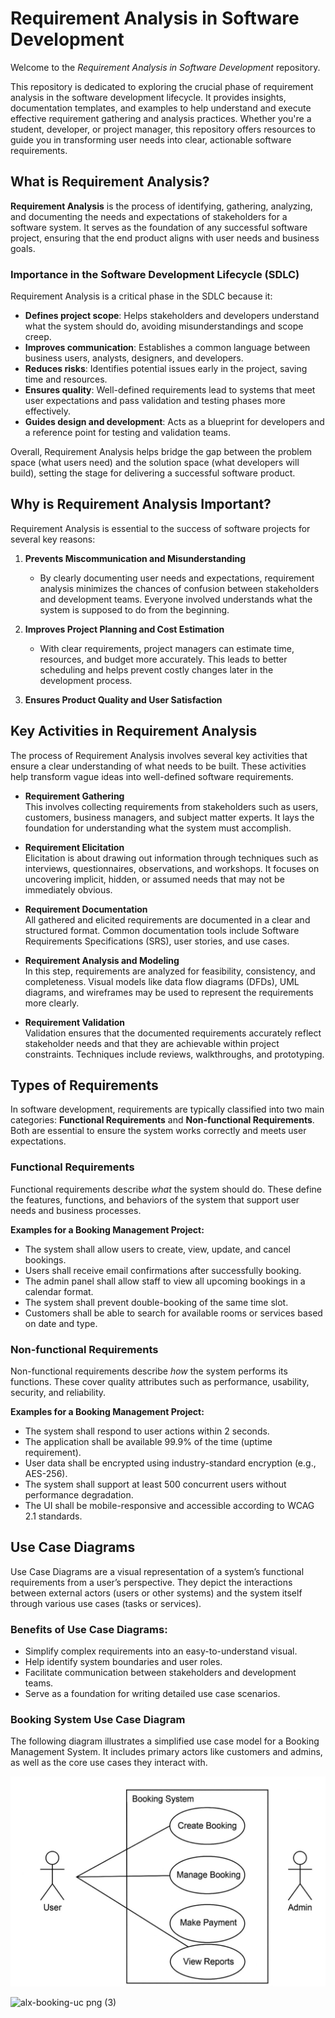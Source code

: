 # Requirement Analysis in Software Development

Welcome to the *Requirement Analysis in Software Development* repository.

This repository is dedicated to exploring the crucial phase of requirement analysis in the software development lifecycle. It provides insights, documentation templates, and examples to help understand and execute effective requirement gathering and analysis practices. Whether you're a student, developer, or project manager, this repository offers resources to guide you in transforming user needs into clear, actionable software requirements.

## What is Requirement Analysis?

**Requirement Analysis** is the process of identifying, gathering, analyzing, and documenting the needs and expectations of stakeholders for a software system. It serves as the foundation of any successful software project, ensuring that the end product aligns with user needs and business goals.

### Importance in the Software Development Lifecycle (SDLC)

Requirement Analysis is a critical phase in the SDLC because it:

- **Defines project scope**: Helps stakeholders and developers understand what the system should do, avoiding misunderstandings and scope creep.
- **Improves communication**: Establishes a common language between business users, analysts, designers, and developers.
- **Reduces risks**: Identifies potential issues early in the project, saving time and resources.
- **Ensures quality**: Well-defined requirements lead to systems that meet user expectations and pass validation and testing phases more effectively.
- **Guides design and development**: Acts as a blueprint for developers and a reference point for testing and validation teams.

Overall, Requirement Analysis helps bridge the gap between the problem space (what users need) and the solution space (what developers will build), setting the stage for delivering a successful software product.

## Why is Requirement Analysis Important?

Requirement Analysis is essential to the success of software projects for several key reasons:

1. **Prevents Miscommunication and Misunderstanding**
   - By clearly documenting user needs and expectations, requirement analysis minimizes the chances of confusion between stakeholders and development teams. Everyone involved understands what the system is supposed to do from the beginning.

2. **Improves Project Planning and Cost Estimation**
   - With clear requirements, project managers can estimate time, resources, and budget more accurately. This leads to better scheduling and helps prevent costly changes later in the development process.

3. **Ensures Product Quality and User Satisfaction**

## Key Activities in Requirement Analysis

The process of Requirement Analysis involves several key activities that ensure a clear understanding of what needs to be built. These activities help transform vague ideas into well-defined software requirements.

- **Requirement Gathering**  
  This involves collecting requirements from stakeholders such as users, customers, business managers, and subject matter experts. It lays the foundation for understanding what the system must accomplish.

- **Requirement Elicitation**  
  Elicitation is about drawing out information through techniques such as interviews, questionnaires, observations, and workshops. It focuses on uncovering implicit, hidden, or assumed needs that may not be immediately obvious.

- **Requirement Documentation**  
  All gathered and elicited requirements are documented in a clear and structured format. Common documentation tools include Software Requirements Specifications (SRS), user stories, and use cases.

- **Requirement Analysis and Modeling**  
  In this step, requirements are analyzed for feasibility, consistency, and completeness. Visual models like data flow diagrams (DFDs), UML diagrams, and wireframes may be used to represent the requirements more clearly.

- **Requirement Validation**  
  Validation ensures that the documented requirements accurately reflect stakeholder needs and that they are achievable within project constraints. Techniques include reviews, walkthroughs, and prototyping.

## Types of Requirements

In software development, requirements are typically classified into two main categories: **Functional Requirements** and **Non-functional Requirements**. Both are essential to ensure the system works correctly and meets user expectations.

### Functional Requirements

Functional requirements describe *what* the system should do. These define the features, functions, and behaviors of the system that support user needs and business processes.

**Examples for a Booking Management Project:**
- The system shall allow users to create, view, update, and cancel bookings.
- Users shall receive email confirmations after successfully booking.
- The admin panel shall allow staff to view all upcoming bookings in a calendar format.
- The system shall prevent double-booking of the same time slot.
- Customers shall be able to search for available rooms or services based on date and type.

### Non-functional Requirements

Non-functional requirements describe *how* the system performs its functions. These cover quality attributes such as performance, usability, security, and reliability.

**Examples for a Booking Management Project:**
- The system shall respond to user actions within 2 seconds.
- The application shall be available 99.9% of the time (uptime requirement).
- User data shall be encrypted using industry-standard encryption (e.g., AES-256).
- The system shall support at least 500 concurrent users without performance degradation.
- The UI shall be mobile-responsive and accessible according to WCAG 2.1 standards.

## Use Case Diagrams

Use Case Diagrams are a visual representation of a system’s functional requirements from a user’s perspective. They depict the interactions between external actors (users or other systems) and the system itself through various use cases (tasks or services).

### Benefits of Use Case Diagrams:
- Simplify complex requirements into an easy-to-understand visual.
- Help identify system boundaries and user roles.
- Facilitate communication between stakeholders and development teams.
- Serve as a foundation for writing detailed use case scenarios.

### Booking System Use Case Diagram

The following diagram illustrates a simplified use case model for a Booking Management System. It includes primary actors like customers and admins, as well as the core use cases they interact with.

![Booking System Use Case Diagram](alx-booking-uc.png)



![alx-booking-uc png (3)](https://github.com/user-attachments/assets/e4a21680-1252-406d-8f16-4d8d9a92ac2a)


